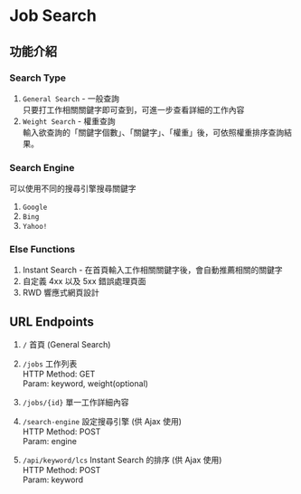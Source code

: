 # Job Search

## 功能介紹
### Search Type 
1. `General Search` - 一般查詢<br>
只要打工作相關關鍵字即可查到，可進一步查看詳細的工作內容
2. `Weight Search` - 權重查詢<br>
輸入欲查詢的「關鍵字個數」、「關鍵字」、「權重」後，可依照權重排序查詢結果。
### Search Engine
可以使用不同的搜尋引擎搜尋關鍵字
1. `Google`
2. `Bing`
3. `Yahoo!`
### Else Functions
1. Instant Search - 在首頁輸入工作相關關鍵字後，會自動推薦相關的關鍵字
2. 自定義 4xx 以及 5xx 錯誤處理頁面
3. RWD 響應式網頁設計

## URL Endpoints
1. `/` 首頁 (General Search)

2. `/jobs` 工作列表<br>
HTTP Method: GET<br>
Param: keyword, weight(optional)
3. `/jobs/{id}` 單一工作詳細內容<br>
4. `/search-engine` 設定搜尋引擎 (供 Ajax 使用)<br>
HTTP Method: POST<br>
Param: engine
5. `/api/keyword/lcs` Instant Search 的排序 (供 Ajax 使用)<br>
HTTP Method: POST<br>
Param: keyword